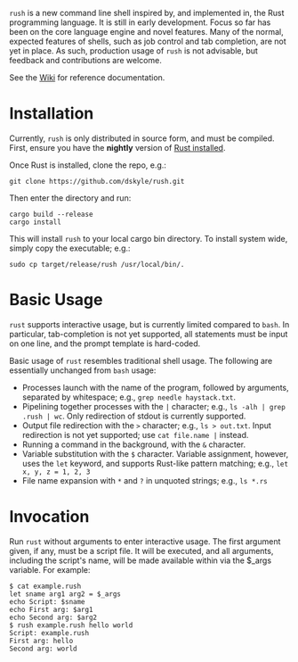 `rush` is a new command line shell inspired by, and implemented in, the Rust
programming language. It is still in early development. Focus so far has been
on the core language engine and novel features. Many of the normal, expected
features of shells, such as job control and tab completion, are not yet in
place. As such, production usage of `rush`
is not advisable, but feedback and contributions are welcome.

See the [Wiki](https://github.com/dskyle/rush/wiki) for reference documentation.

# Installation

Currently, `rush` is only distributed in source form, and must be compiled.
First, ensure you have the **nightly** version of
[Rust installed](https://www.rust-lang.org/en-US/install.html).

Once Rust is installed, clone the repo, e.g.:

    git clone https://github.com/dskyle/rush.git

Then enter the directory and run:

    cargo build --release
    cargo install

This will install `rush` to your local cargo bin directory. To install
system wide, simply copy the executable; e.g.:

    sudo cp target/release/rush /usr/local/bin/.

# Basic Usage

`rust` supports interactive usage, but is currently limited compared to
`bash`. In particular, tab-completion is not yet supported, all
statements must be input on one line, and the prompt template is hard-coded.

Basic usage of `rust` resembles traditional shell usage. The following are
essentially unchanged from `bash` usage:

* Processes launch with the name of the program, followed by arguments,
separated by whitespace; e.g., `grep needle haystack.txt`.
* Pipelining together processes with the `|` character; e.g.,
`ls -alh | grep .rush | wc`. Only redirection of stdout is currently supported.
* Output file redirection with the `>` character; e.g., `ls > out.txt`.
Input redirection is not yet supported; use `cat file.name |` instead.
* Running a command in the background, with the `&` character.
* Variable substitution with the `$` character. Variable assignment, however,
uses the `let` keyword, and supports Rust-like pattern matching; e.g.,
`let x, y, z = 1, 2, 3`
* File name expansion with `*` and `?` in unquoted strings; e.g., `ls *.rs`

# Invocation

Run `rust` without arguments to enter interactive usage. The first argument
given, if any, must be a script file. It will be executed, and all arguments,
including the script's name, will be made available within via the $_args
variable. For example:

    $ cat example.rush
    let sname arg1 arg2 = $_args
    echo Script: $sname
    echo First arg: $arg1
    echo Second arg: $arg2
    $ rush example.rush hello world
    Script: example.rush
    First arg: hello
    Second arg: world
